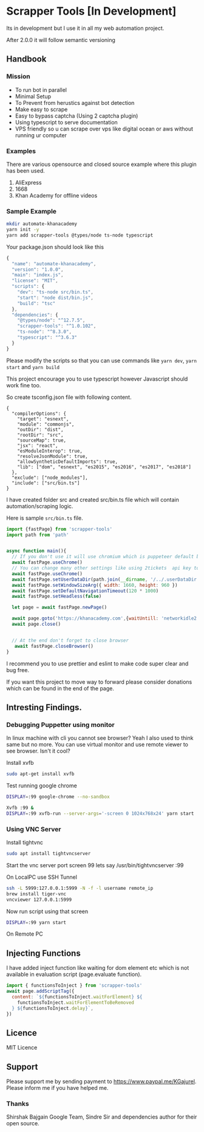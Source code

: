 # Scrapper Tools [In Development]

Its in development but I use it in all my web automation project.

After 2.0.0 it will follow semantic versioning

## Handbook

### Mission

- To run bot in parallel
- Minimal Setup
- To Prevent from herustics against bot detection
- Make easy to scrape
- Easy to bypass captcha (Using 2 captcha plugin)
- Using typescript to serve documentation
- VPS friendly so u can scrape over vps like digital ocean or aws without running ur computer

### Examples

There are various opensource and closed source example where this plugin has been used.

1. AliExpress
2. 1668
3. Khan Academy for offline videos

### Sample Example
```bash
mkdir automate-khanacademy
yarn init -y
yarn add scrapper-tools @types/node ts-node typescript
```

Your package.json should look like this
```js
{
  "name": "automate-khanacademy",
  "version": "1.0.0",
  "main": "index.js",
  "license": "MIT",
  "scripts": {
    "dev": "ts-node src/bin.ts",
    "start": "node dist/bin.js",
    "build": "tsc"
  },
  "dependencies": {
    "@types/node": "^12.7.5",
    "scrapper-tools": "^1.0.102",
    "ts-node": "^8.3.0",
    "typescript": "^3.6.3"
  }
}
```

Please modify the scripts so that you can use commands like `yarn dev`, `yarn start` and `yarn build`

This project encourage you to use typescript however Javascript should work fine too.

So create tsconfig.json file with following content.
```
{
  "compilerOptions": {
    "target": "esnext",
    "module": "commonjs",
    "outDir": "dist",
    "rootDir": "src",
    "sourceMap": true,
    "jsx": "react",
    "esModuleInterop": true,
    "resolveJsonModule": true,
    "allowSyntheticDefaultImports": true,
    "lib": ["dom", "esnext", "es2015", "es2016", "es2017", "es2018"]
  },
  "exclude": ["node_modules"],
  "include": ["src/bin.ts"]
}
```

I have created folder src and created src/bin.ts file which will contain automation/scraping logic.

Here is sample `src/bin.ts` file.

```js
import {fastPage} from 'scrapper-tools'
import path from 'path'


async function main(){
  // If you don't use it will use chromium which is puppeteer default browser.
  await fastPage.useChrome()
  // You can change many other settings like using 2tickets  api key to bypass captcha, width ,height etc. All of the following config are optional so don't worry if you don't use them
  await fastPage.useChrome()
  await fastPage.setUserDataDir(path.join(__dirname, '/../.userDataDir'))
  await fastPage.setWindowSizeArg({ width: 1660, height: 960 })
  await fastPage.setDefaultNavigationTimeout(120 * 1000)
  await fastPage.setHeadless(false)

  let page = await fastPage.newPage()

  await page.goto('https://khanacademy.com',{waitUntill: 'networkidle2'})
  await page.close()


  // At the end don't forget to close browser
   await fastPage.closeBrowser()
}
```

I recommend you to use prettier and eslint to make code super clear and bug free.

If you want this project to move way to forward please consider donations which can be found in the end of the page.


## Intresting Findings.

### Debugging Puppetter using monitor

In linux machine with cli you cannot see browser? Yeah I also used to think same but no more. You can use virtual monitor and use remote viewer to see browser. Isn't it cool?

Install xvfb

```bash
sudo apt-get install xvfb
```

Test running google chrome

```bash
DISPLAY=:99 google-chrome --no-sandbox
```

```bash
Xvfb :99 &
DISPLAY=:99 xvfb-run --server-args='-screen 0 1024x768x24' yarn start
```

### Using VNC Server

Install tightvnc

```bash
sudo apt install tightvncserver
```

Start the vnc server port screen 99 lets say
/usr/bin/tightvncserver :99

On LocalPC use SSH Tunnel

```bash
ssh -L 5999:127.0.0.1:5999 -N -f -l username remote_ip
brew install tiger-vnc
vncviewer 127.0.0.1:5999
```

Now run script using that screen

```bash
DISPLAY=:99 yarn start
```

On Remote PC

## Injecting Functions

I have added inject function like waiting for dom element etc which is not available in evaluation script (page.evaluate function). 

```js
import { functionsToInject } from 'scrapper-tools'
await page.addScriptTag({
  content: `${functionsToInject.waitForElement} ${
    functionsToInject.waitForElementToBeRemoved
  } ${functionsToInject.delay}`,
})
```

## Licence
MIT Licence 

## Support
Please support me by sending payment to https://www.paypal.me/KGajurel. Please inform me if you have helped me.

### Thanks

Shirshak Bajgain
Google Team, Sindre Sir and dependencies author for their open source.
